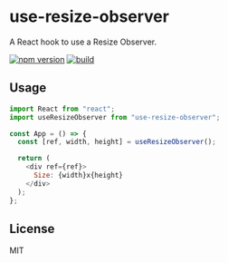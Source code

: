 # use-resize-observer

A React hook to use a Resize Observer.

[![npm version](https://badge.fury.io/js/%40zeecoder%2Fuse-resize-observer.svg)](https://npmjs.com/package/@zeecoder/use-resize-observer)
[![build](https://travis-ci.org/ZeeCoder/use-resize-observer.svg?branch=master)](https://travis-ci.org/ZeeCoder/use-resize-observer)

## Usage

```js
import React from "react";
import useResizeObserver from "use-resize-observer";

const App = () => {
  const [ref, width, height] = useResizeObserver();

  return (
    <div ref={ref}>
      Size: {width}x{height}
    </div>
  );
};
```

## License

MIT
